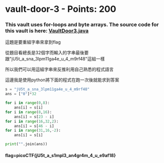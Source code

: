 # vault-door-3 - Points: 200

### This vault uses for-loops and byte arrays. The source code for this vault is here: [VaultDoor3.java](https://2019shell1.picoctf.com/static/cf3e86645522f831c58dba985b23dc04/VaultDoor3.java)

這題是要重組字串來拿到flag

從題目看總長是32個字而輸入的字串最後要跟"jU5t_a_sna_3lpm11ga4e_u_4_m9rf48"這組一樣

所以我們可以用這組字串來反推利用自己熟悉的程式語言

這邊我是使用python將下面的程式在跑一次後就能求到答案

```python
s = "jU5t_a_sna_3lpm11ga4e_u_4_m9rf48"
ans = ["0"]*32

for i in range(0,8):
    ans[i] = s[i]
for i in range(8,16):
    ans[i] = s[23 - i]    
for i in range(16,32,2):
    ans[i] = s[46 - i]
for i in range(31,16,-2):
    ans[i] = s[i]

print("".join(ans))
```

#### flag=picoCTF{jU5t_a_s1mpl3_an4gr4m_4_u_e9af18}
